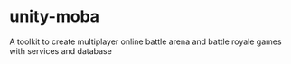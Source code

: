 # unity-moba
A toolkit to create multiplayer online battle arena and battle royale games with services and database

